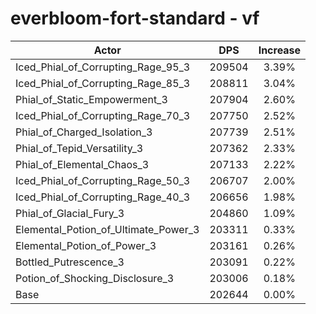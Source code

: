 # everbloom-fort-standard - vf
| Actor | DPS | Increase |
|---|:---:|:---:|
|Iced_Phial_of_Corrupting_Rage_95_3|209504|3.39%|
|Iced_Phial_of_Corrupting_Rage_85_3|208811|3.04%|
|Phial_of_Static_Empowerment_3|207904|2.60%|
|Iced_Phial_of_Corrupting_Rage_70_3|207750|2.52%|
|Phial_of_Charged_Isolation_3|207739|2.51%|
|Phial_of_Tepid_Versatility_3|207362|2.33%|
|Phial_of_Elemental_Chaos_3|207133|2.22%|
|Iced_Phial_of_Corrupting_Rage_50_3|206707|2.00%|
|Iced_Phial_of_Corrupting_Rage_40_3|206656|1.98%|
|Phial_of_Glacial_Fury_3|204860|1.09%|
|Elemental_Potion_of_Ultimate_Power_3|203311|0.33%|
|Elemental_Potion_of_Power_3|203161|0.26%|
|Bottled_Putrescence_3|203091|0.22%|
|Potion_of_Shocking_Disclosure_3|203006|0.18%|
|Base|202644|0.00%|
